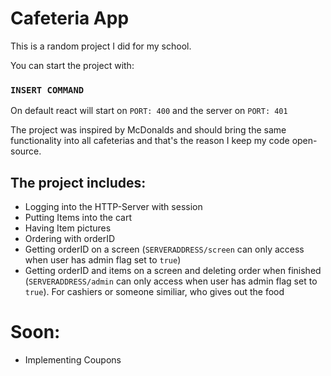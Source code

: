 # Cafeteria App

This is a random project I did for my school.

You can start the project with:

### `INSERT COMMAND`

On default react will start on `PORT: 400` and the server on `PORT: 401`

The project was inspired by McDonalds and should bring the same functionality into all cafeterias
and that's the reason I keep my code open-source.

## The project includes:

- Logging into the HTTP-Server with session
- Putting Items into the cart
- Having Item pictures
- Ordering with orderID
- Getting orderID on a screen (`SERVERADDRESS/screen` can only access when user has admin flag set to `true`)
- Getting orderID and items on a screen and deleting order when finished (`SERVERADDRESS/admin` can only access when user has admin flag set to `true`).
  For cashiers or someone similiar, who gives out the food

# Soon:

- Implementing Coupons
